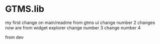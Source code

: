 # GTMS.lib
my first change on main/readme from gtms ui
change number 2
changes now are from widget explorer 
change number 3
change number 4

from dev
